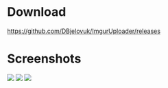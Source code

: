 # Download
https://github.com/DBjelovuk/ImgurUploader/releases
# Screenshots
![](http://i.imgur.com/Aipi1vV.png)
![](http://i.imgur.com/y8GjaBV.png)
![](http://i.imgur.com/T6Jkb1c.png)
